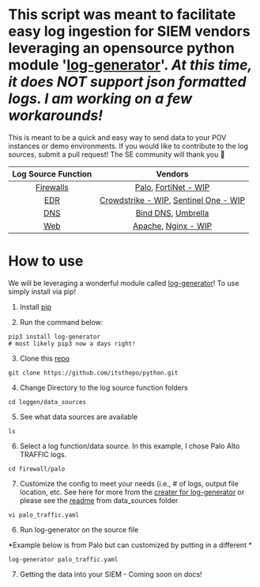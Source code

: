 # This script was meant to facilitate easy log ingestion for SIEM vendors leveraging an opensource python module '[log-generator](https://pypi.org/project/log-generator/)'. *At this time, it does NOT support json formatted logs. I am working on a few workarounds!* 

This is meant to be a quick and easy way to send data to your POV instances or demo environments. If you would like to contribute to the log sources, submit a pull request! The SE community will thank you :pray: 

| Log Source Function | Vendors | 
| :-------------: |:-------------:|
| [Firewalls](/loggen/data_sources/firewall/)     | [Palo](/loggen/data_sources/firewall/palo/palo_traffic.yaml), [FortiNet - WIP](/loggen/data_sources/firewall/fortinet/fortinet.yaml)
| [EDR](/loggen/data_sources/edr/)     | [Crowdstrike - WIP](/loggen/data_sources/edr/crowdstrike/cs.yaml), [Sentinel One - WIP](/loggen/data_sources/edr/sentinelone/sentinelone.yaml)
| [DNS](/loggen/data_sources/dns/) | [Bind DNS](/loggen/data_sources/dns/bind/dns.yaml), [Umbrella](/loggen/data_sources/dns/umbrella/)
| [Web](/loggen/data_sources/web/) | [Apache](/loggen/data_sources/web/apache/apache2_4.yaml), [Nginx - WIP](/loggen/data_sources/web/nginx/nginx.yaml)        


# How to use

We will be leveraging a wonderful module called [log-generator](https://pypi.org/project/log-generator/)! To use simply install via pip!

1. Install [pip](https://pip.pypa.io/en/stable/installation/)

2. Run the command below:

```
pip3 install log-generator
# most likely pip3 now a days right!
```
3. Clone this [repo](https://github.com/itsthepo/python.git)
```
git clone https://github.com/itsthepo/python.git
```
4. Change Directory to the log source function folders
```
cd loggen/data_sources
```
5. See what data sources are available
``` 
ls 
```
6. Select a log function/data source. In this example, I chose Palo Alto TRAFFIC logs.
``` 
cd firewall/palo
```

7. Customize the config to meet your needs (i.e., # of logs, output file location, etc. See here for more from the [creater for log-generator](https://pypi.org/project/log-generator/) or please see the [readme](/loggen/data_sources/readme.md) from data_sources folder
```
vi palo_traffic.yaml
```

6. Run log-generator on the source file

*Example below is from Palo but can customized by putting in a different *
```
log-generator palo_traffic.yaml
```

7. Getting the data into your SIEM - Coming soon on docs!